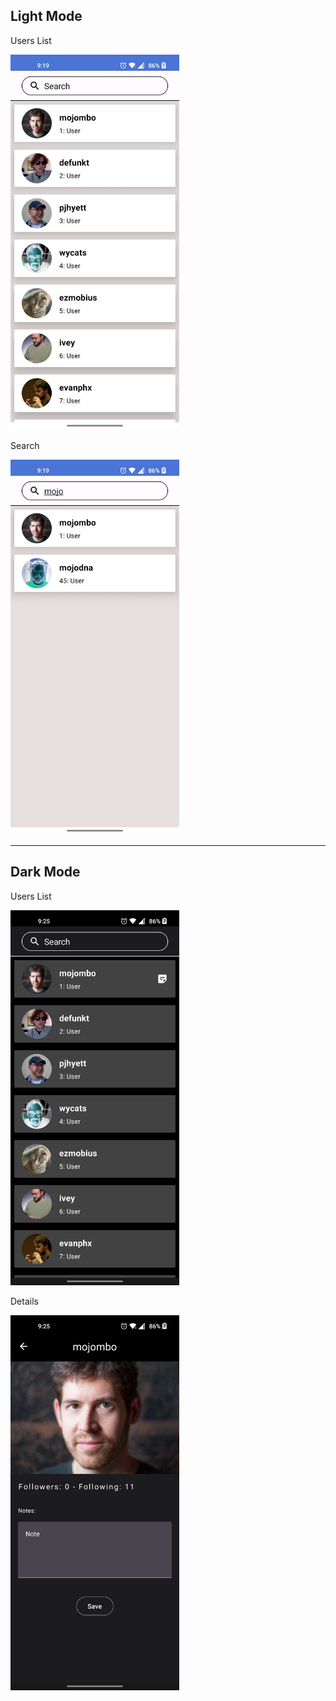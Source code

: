 ## Light Mode

Users List

<img src="https://raw.githubusercontent.com/Sabboo/GithubUsers/main/Screenshots/1.jpg" width="270" height="600"/>

Search

<img src="https://raw.githubusercontent.com/Sabboo/GithubUsers/main/Screenshots/2.jpg" width="270" height="600"/>

---

## Dark Mode

Users List

<img src="https://raw.githubusercontent.com/Sabboo/GithubUsers/main/Screenshots/3.jpg" width="270" height="600"/>

Details

<img src="https://raw.githubusercontent.com/Sabboo/GithubUsers/main/Screenshots/4.jpg" width="270" height="600"/>
